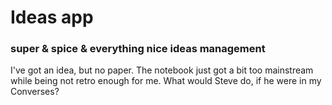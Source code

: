 # Ideas app
### super & spice & everything nice ideas management

I've got an idea, but no paper. 
The notebook just got a bit too mainstream while being not retro enough for me.
What would Steve do, if he were in my Converses?